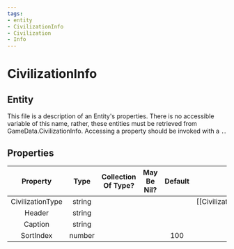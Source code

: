 ```yaml
---
tags:
- entity
- CivilizationInfo
- Civilization
- Info
---
```

# CivilizationInfo
## Entity
This file is a description of an Entity's properties. There is no accessible variable of this name, rather, these entities must be retrieved from GameData.CivilizationInfo. Accessing a property should be invoked with a `.`.
## Properties
|	Property	|	Type	|	Collection Of Type?	|	May Be Nil?	|	Default	|	References	|	Key	|	Notes	|
|	:-:	|	:-:	|	:-:	|	:-:	|	:-:	|	:-:	|	:-:	|	-:	|
|	CivilizationType	|	string	|		|		|		|	[[Civilization]].CivilizationType	|		|	|
|	Header	|	string	|		|		|		|		|		|	|
|	Caption	|	string	|		|		|		|		|		|	|
|	SortIndex	|	number	|		|		|	100	|		|		|	|
